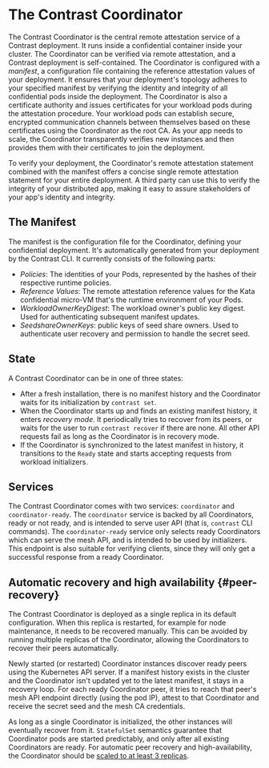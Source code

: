 # The Contrast Coordinator

The Contrast Coordinator is the central remote attestation service of a Contrast deployment.
It runs inside a confidential container inside your cluster.
The Coordinator can be verified via remote attestation, and a Contrast deployment is self-contained.
The Coordinator is configured with a _manifest_, a configuration file containing the reference attestation values of your deployment.
It ensures that your deployment's topology adheres to your specified manifest by verifying the identity and integrity of all confidential pods inside the deployment.
The Coordinator is also a certificate authority and issues certificates for your workload pods during the attestation procedure.
Your workload pods can establish secure, encrypted communication channels between themselves based on these certificates using the Coordinator as the root CA.
As your app needs to scale, the Coordinator transparently verifies new instances and then provides them with their certificates to join the deployment.

To verify your deployment, the Coordinator's remote attestation statement combined with the manifest offers a concise single remote attestation statement for your entire deployment.
A third party can use this to verify the integrity of your distributed app, making it easy to assure stakeholders of your app's identity and integrity.

## The Manifest

The manifest is the configuration file for the Coordinator, defining your confidential deployment.
It's automatically generated from your deployment by the Contrast CLI.
It currently consists of the following parts:

- _Policies_: The identities of your Pods, represented by the hashes of their respective runtime policies.
- _Reference Values_: The remote attestation reference values for the Kata confidential micro-VM that's the runtime environment of your Pods.
- _WorkloadOwnerKeyDigest_: The workload owner's public key digest. Used for authenticating subsequent manifest updates.
- _SeedshareOwnerKeys_: public keys of seed share owners. Used to authenticate user recovery and permission to handle the secret seed.

<!-- TODO(burgerdev): document manifest storage. -->

## State

A Contrast Coordinator can be in one of three states:

- After a fresh installation, there is no manifest history and the Coordinator waits for its initialization by `contrast set`.
- When the Coordinator starts up and finds an existing manifest history, it enters _recovery mode_.
  It periodically tries to recover from its peers, or waits for the user to run `contrast recover` if there are none.
  All other API requests fail as long as the Coordinator is in recovery mode.
- If the Coordinator is synchronized to the latest manifest in history, it transitions to the `Ready` state and starts accepting requests from workload initializers.

## Services

The Contrast Coordinator comes with two services: `coordinator` and `coordinator-ready`.
The `coordinator` service is backed by all Coordinators, ready or not ready, and is intended to serve user API (that is, `contrast` CLI commands).
The `coordinator-ready` service only selects ready Coordinators which can serve the mesh API, and is intended to be used by initializers.
This endpoint is also suitable for verifying clients, since they will only get a successful response from a ready Coordinator.

## Automatic recovery and high availability {#peer-recovery}

The Contrast Coordinator is deployed as a single replica in its default configuration.
When this replica is restarted, for example for node maintenance, it needs to be recovered manually.
This can be avoided by running multiple replicas of the Coordinator, allowing the Coordinators to recover their peers automatically.

Newly started (or restarted) Coordinator instances discover ready peers using the Kubernetes API server.
If a manifest history exists in the cluster and the Coordinator isn't updated yet to the latest manifest, it stays in a recovery loop.
For each ready Coordinator peer, it tries to reach that peer's mesh API endpoint directly (using the pod IP), attest to that Coordinator and receive the secret seed and the mesh CA credentials.

As long as a single Coordinator is initialized, the other instances will eventually recover from it.
`StatefulSet` semantics guarantee that Coordinator pods are started predictably, and only after all existing Coordinators are ready.
For automatic peer recovery and high-availability, the Coordinator should be [scaled to at least 3 replicas](../../howto/coordinator-ha.md).
